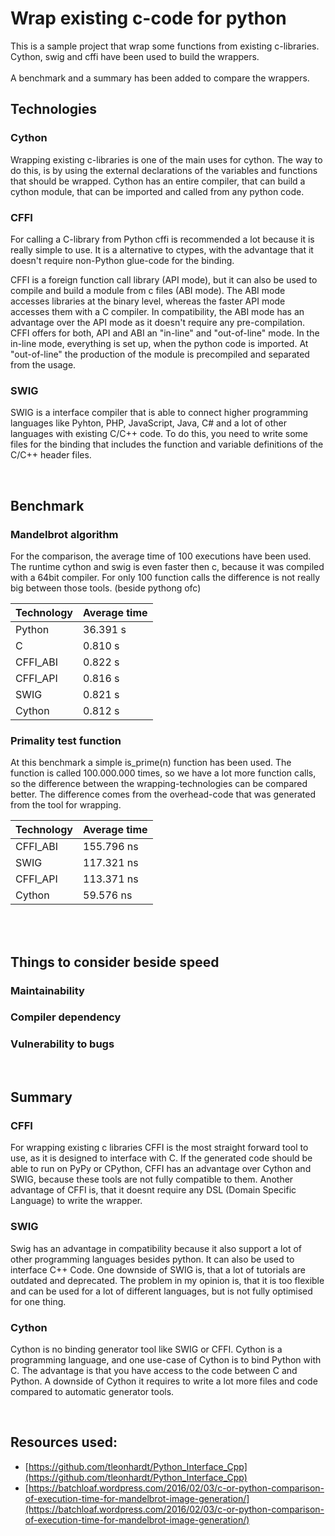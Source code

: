 # Wrap existing c-code for python

This is a sample project that wrap some functions from  existing c-libraries.
Cython, swig and cffi have been used to  build the wrappers.
<br/><br/>A benchmark and a summary has been added to compare the wrappers.


## Technologies
### Cython
Wrapping existing c-libraries is one of the main uses for cython. The way to do this, is
by using the external declarations of the variables and functions that should be wrapped.
Cython has an entire compiler, that can build a cython module, that can be imported and called from any python code.


### CFFI
For calling a C-library from Python cffi is recommended a lot because it is really simple to use.
It is a alternative to ctypes, with the advantage that it doesn't require non-Python glue-code for the binding.

CFFI is a foreign function call library (API mode), but it can also be used to compile and build a module from c files (ABI mode).
The ABI mode accesses libraries at the binary level, whereas the faster API mode accesses them with a C compiler.
In compatibility, the ABI mode has an advantage over the API mode as it doesn't require any pre-compilation.
CFFI offers for both, API and ABI an "in-line" and "out-of-line" mode. In the in-line mode, everything is set up,
when the python code is imported. At "out-of-line" the production of the module is precompiled and separated from the usage.


### SWIG
SWIG is a interface compiler that is able to connect higher programming languages like
Pyhton, PHP, JavaScript, Java, C# and a lot of other languages with existing C/C++ code. To do this, you need to write some files for
the binding that includes the function and variable definitions of the C/C++ header files.


<br/>

## Benchmark

### Mandelbrot algorithm

For the comparison, the average time of 100 executions have been used. The runtime cython and swig is even faster then c, because it was
compiled with a 64bit compiler. For only 100 function calls the difference is not really big between those tools.
(beside pythong ofc)

| Technology | Average time |
|------------|--------------|
| Python     | 36.391 s    |
| C          | 0.810 s     |
| CFFI_ABI   | 0.822 s     |
| CFFI_API   | 0.816 s     |
| SWIG       | 0.821 s     |
| Cython     | 0.812 s     |



### Primality test function

At this benchmark a simple is_prime(n) function has been used. The function is called 100.000.000 times, so we have a lot more function
calls, so the difference between the wrapping-technologies can be compared better. The difference comes from the overhead-code that was
generated from the tool for wrapping.

| Technology | Average time |
|------------|--------------|
| CFFI_ABI   | 155.796 ns   |
| SWIG       | 117.321 ns   |
| CFFI_API   | 113.371 ns   |
| Cython     | 59.576 ns    |

<br/> <br/>

## Things to consider beside speed

### Maintainability

### Compiler dependency

### Vulnerability to bugs

<br/>

## Summary

### CFFI
For wrapping existing c libraries CFFI is the most straight forward tool to use, as it is designed to interface with C.
If the generated code should be able to run on PyPy or CPython, CFFI has an advantage over Cython and SWIG, because these tools are
not fully compatible to them.
Another advantage of CFFI is, that it doesnt require any DSL (Domain Specific Language) to write the wrapper.

### SWIG
Swig has an advantage in compatibility because it also support a lot of other programming languages besides python. It can also be used
to interface C++ Code. One downside of SWIG is, that a lot of tutorials are outdated and deprecated. The problem in my opinion is, that
it is too flexible and can be used for a lot of different languages, but is not fully optimised for one thing.

### Cython
Cython is no binding generator tool like SWIG or CFFI. Cython is a programming language, and one use-case of Cython is to
bind Python with C. The advantage is that you have access to the code between C and Python.
A downside of Cython it requires to write a lot more files and code compared to automatic generator tools.


<br/>

## Resources used:
* [https://github.com/tleonhardt/Python_Interface_Cpp](https://github.com/tleonhardt/Python_Interface_Cpp)
* [https://batchloaf.wordpress.com/2016/02/03/c-or-python-comparison-of-execution-time-for-mandelbrot-image-generation/](https://batchloaf.wordpress.com/2016/02/03/c-or-python-comparison-of-execution-time-for-mandelbrot-image-generation/)
